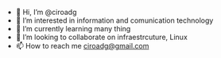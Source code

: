 - 👋 Hi, I’m @ciroadg
- 👀 I’m interested in information and comunication technology
- 🌱 I’m currently learning many thing
- 💞️ I’m looking to collaborate on infraestrcuture, Linux
- 📫 How to reach me ciroadg@gmail.com

<!---
ciroadg/ciroadg is a ✨ special ✨ repository because its `README.md` (this file) appears on your GitHub profile.
You can click the Preview link to take a look at your changes.
--->
